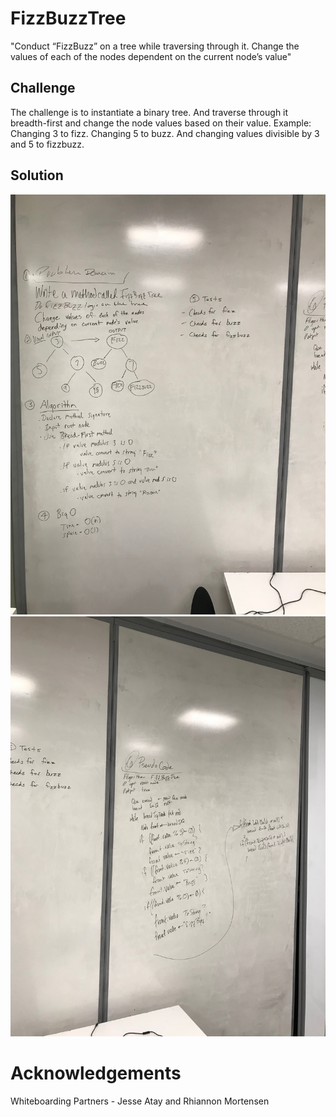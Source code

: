 # FizzBuzzTree
"Conduct “FizzBuzz” on a tree while traversing through it. Change the values of each of the nodes dependent on the current node’s value"

## Challenge
The challenge is to instantiate a binary tree. And traverse through it breadth-first and change the node values based on their value. Example: Changing 3 to fizz. Changing 5 to buzz. And changing values divisible by 3 and 5 to fizzbuzz.

## Solution
![Image](../../assets/FizzBuzzTree1.jpg)
![Image](../../assets/FizzBuzzTree2.jpg)

# Acknowledgements
Whiteboarding Partners - Jesse Atay and Rhiannon Mortensen
